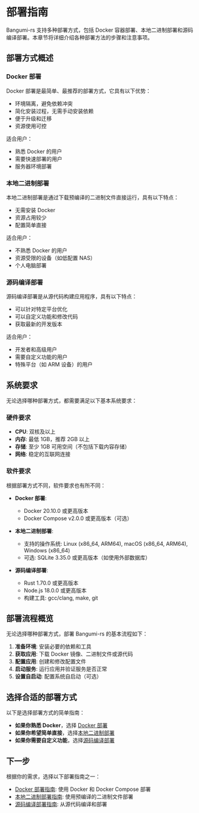 # 部署指南

Bangumi-rs 支持多种部署方式，包括 Docker 容器部署、本地二进制部署和源码编译部署。本章节将详细介绍各种部署方法的步骤和注意事项。

## 部署方式概述

### Docker 部署

Docker 部署是最简单、最推荐的部署方式，它具有以下优势：

- 环境隔离，避免依赖冲突
- 简化安装过程，无需手动安装依赖
- 便于升级和迁移
- 资源使用可控

适合用户：

- 熟悉 Docker 的用户
- 需要快速部署的用户
- 服务器环境部署

### 本地二进制部署

本地二进制部署是通过下载预编译的二进制文件直接运行，具有以下特点：

- 无需安装 Docker
- 资源占用较少
- 配置简单直接

适合用户：

- 不熟悉 Docker 的用户
- 资源受限的设备（如低配置 NAS）
- 个人电脑部署

### 源码编译部署

源码编译部署是从源代码构建应用程序，具有以下特点：

- 可以针对特定平台优化
- 可以自定义功能和修改代码
- 获取最新的开发版本

适合用户：

- 开发者和高级用户
- 需要自定义功能的用户
- 特殊平台（如 ARM 设备）的用户

## 系统要求

无论选择哪种部署方式，都需要满足以下基本系统要求：

### 硬件要求

- **CPU**: 双核及以上
- **内存**: 最低 1GB，推荐 2GB 以上
- **存储**: 至少 1GB 可用空间（不包括下载内容存储）
- **网络**: 稳定的互联网连接

### 软件要求

根据部署方式不同，软件要求也有所不同：

- **Docker 部署**:

  - Docker 20.10.0 或更高版本
  - Docker Compose v2.0.0 或更高版本（可选）

- **本地二进制部署**:

  - 支持的操作系统: Linux (x86_64, ARM64), macOS (x86_64, ARM64), Windows (x86_64)
  - 可选: SQLite 3.35.0 或更高版本（如使用外部数据库）

- **源码编译部署**:
  - Rust 1.70.0 或更高版本
  - Node.js 18.0.0 或更高版本
  - 构建工具: gcc/clang, make, git

## 部署流程概览

无论选择哪种部署方式，部署 Bangumi-rs 的基本流程如下：

1. **准备环境**: 安装必要的依赖和工具
2. **获取应用**: 下载 Docker 镜像、二进制文件或源代码
3. **配置应用**: 创建和修改配置文件
4. **启动服务**: 运行应用并验证服务是否正常
5. **设置自启动**: 配置系统自启动（可选）

## 选择合适的部署方式

以下是选择部署方式的简单指南：

- **如果你熟悉 Docker**，选择 [Docker 部署](/deploy/docker)
- **如果你希望简单直接**，选择[本地二进制部署](/deploy/binary)
- **如果你需要自定义功能**，选择[源码编译部署](/deploy/source)

## 下一步

根据你的需求，选择以下部署指南之一：

- [Docker 部署指南](/deploy/docker): 使用 Docker 和 Docker Compose 部署
- [本地二进制部署指南](/deploy/binary): 使用预编译的二进制文件部署
- [源码编译部署指南](/deploy/source): 从源代码编译和部署

